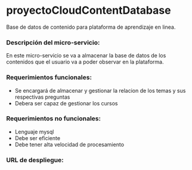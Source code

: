# proyectoCloudContentDatabase
Base de datos de contenido para plataforma de aprendizaje en linea.

### Descripción del micro-servicio: 
En este micro-servicio se va a almacenar la base de datos de los contenidos que el usuario va a poder observar en la plataforma. 

### Requerimientos funcionales:
- Se encargará de almacenar y gestionar la relacion de los temas y sus respectivas preguntas
- Debera ser capaz de gestionar los cursos

### Requerimientos no funcionales:
- Lenguaje mysql
- Debe ser eficiente
- Debe tener alta velocidad de procesamiento

### URL de despliegue:

